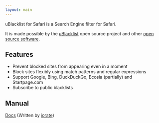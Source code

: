 ```yaml
---
layout: main
---
```


uBlacklist for Safari is a Search Engine filter for Safari. 

It is made possible by the [uBlacklist](https://iorate.github.io/ublacklist/) open source project and other [open source software](/uBlacklist-for-Safari/other-licence).

## Features

* Prevent blocked sites from appearing even in a moment
* Block sites flexibly using match patterns and regular expressions
* Support Google, Bing, DuckDuckGo, Ecosia (partially) and Startpage.com
* Subscribe to public blacklists

## Manual

[Docs](https://iorate.github.io/ublacklist/docs) (Written by [iorate](https://twitter.com/iorate))